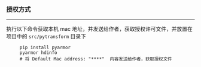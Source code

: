 ### 授权方式

---

执行以下命令获取本机 mac 地址，并发送给作者，获取授权许可文件，并放置在项目中的 `src/pytransform` 目录下

         pip install pyarmor
         pyarmor hdinfo
         # 将 Default Mac address: "****"  内容发送给作者，获取授权文件